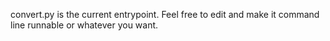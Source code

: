 convert.py is the current entrypoint. Feel free to edit and make it command line runnable or whatever you want.
